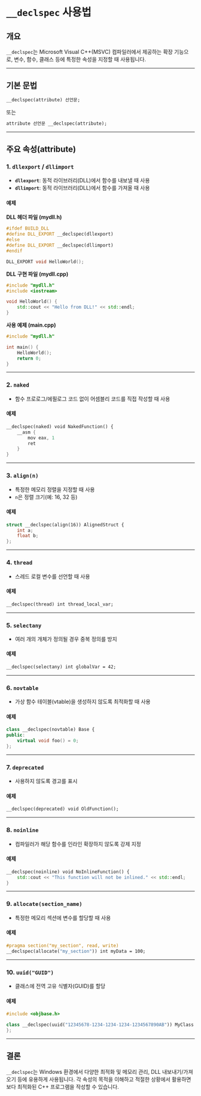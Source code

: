 # `__declspec` 사용법

## 개요
`__declspec`는 Microsoft Visual C++(MSVC) 컴파일러에서 제공하는 확장 기능으로, 변수, 함수, 클래스 등에 특정한 속성을 지정할 때 사용됩니다.

---

## 기본 문법

```cpp
__declspec(attribute) 선언문;
```
또는

```cpp
attribute 선언문 __declspec(attribute);
```

---

## 주요 속성(attribute)

### 1. `dllexport` / `dllimport`

- **`dllexport`**: 동적 라이브러리(DLL)에서 함수를 내보낼 때 사용
- **`dllimport`**: 동적 라이브러리(DLL)에서 함수를 가져올 때 사용

#### 예제

**DLL 헤더 파일 (mydll.h)**
```cpp
#ifdef BUILD_DLL
#define DLL_EXPORT __declspec(dllexport)
#else
#define DLL_EXPORT __declspec(dllimport)
#endif

DLL_EXPORT void HelloWorld();
```

**DLL 구현 파일 (mydll.cpp)**
```cpp
#include "mydll.h"
#include <iostream>

void HelloWorld() {
    std::cout << "Hello from DLL!" << std::endl;
}
```

**사용 예제 (main.cpp)**
```cpp
#include "mydll.h"

int main() {
    HelloWorld();
    return 0;
}
```

---

### 2. `naked`

- 함수 프로로그/에필로그 코드 없이 어셈블리 코드를 직접 작성할 때 사용

#### 예제

```cpp
__declspec(naked) void NakedFunction() {
    __asm {
        mov eax, 1
        ret
    }
}
```

---

### 3. `align(n)`

- 특정한 메모리 정렬을 지정할 때 사용
- `n`은 정렬 크기(예: 16, 32 등)

#### 예제

```cpp
struct __declspec(align(16)) AlignedStruct {
    int a;
    float b;
};
```

---

### 4. `thread`

- 스레드 로컬 변수를 선언할 때 사용

#### 예제

```cpp
__declspec(thread) int thread_local_var;
```

---

### 5. `selectany`

- 여러 개의 개체가 정의될 경우 중복 정의를 방지

#### 예제

```cpp
__declspec(selectany) int globalVar = 42;
```

---

### 6. `novtable`

- 가상 함수 테이블(vtable)을 생성하지 않도록 최적화할 때 사용

#### 예제

```cpp
class __declspec(novtable) Base {
public:
    virtual void foo() = 0;
};
```

---

### 7. `deprecated`

- 사용하지 않도록 경고를 표시

#### 예제

```cpp
__declspec(deprecated) void OldFunction();
```

---

### 8. `noinline`

- 컴파일러가 해당 함수를 인라인 확장하지 않도록 강제 지정

#### 예제

```cpp
__declspec(noinline) void NoInlineFunction() {
    std::cout << "This function will not be inlined." << std::endl;
}
```

---

### 9. `allocate(section_name)`

- 특정한 메모리 섹션에 변수를 할당할 때 사용

#### 예제

```cpp
#pragma section("my_section", read, write)
__declspec(allocate("my_section")) int myData = 100;
```

---

### 10. `uuid("GUID")`

- 클래스에 전역 고유 식별자(GUID)를 할당

#### 예제

```cpp
#include <objbase.h>

class __declspec(uuid("12345678-1234-1234-1234-1234567890AB")) MyClass {
};
```

---
## 결론

`__declspec`는 Windows 환경에서 다양한 최적화 및 메모리 관리, DLL 내보내기/가져오기 등에 유용하게 사용됩니다. 각 속성의 목적을 이해하고 적절한 상황에서 활용하면 보다 최적화된 C++ 프로그램을 작성할 수 있습니다.

